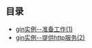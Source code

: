 ## 目录
- [gin实例--准备工作(1)](https://juejin.im/post/5e0ea820e51d45416179f91e)
- [gin实例--提供http服务(2)](https://juejin.im/post/5e0eaf575188253a890462c3)


